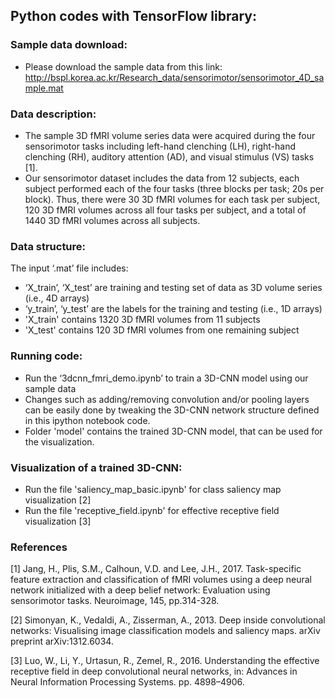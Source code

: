 ## Python codes with TensorFlow library:
### Sample data download:
* Please download the sample data from this link: http://bspl.korea.ac.kr/Research_data/sensorimotor/sensorimotor_4D_sample.mat

### Data description:
* The sample 3D fMRI volume series data were acquired during the four sensorimotor tasks including left-hand clenching (LH), right-hand clenching (RH), auditory attention (AD), and visual stimulus (VS) tasks [1].
* Our sensorimotor dataset includes the data from 12 subjects, each subject performed each of the four tasks (three blocks per task; 20s per block). Thus, there were 30 3D fMRI volumes for each task per subject, 120 3D fMRI volumes across all four tasks per subject, and a total of 1440 3D fMRI volumes across all subjects.

### Data structure: 
The input ‘.mat’ file includes:
- ‘X_train’, ‘X_test’ are training and testing set of data as 3D volume series (i.e., 4D arrays)
- ‘y_train’, ‘y_test’ are the labels for the training and testing (i.e., 1D arrays)
- 'X_train' contains 1320 3D fMRI volumes from 11 subjects
- 'X_test' contains 120 3D fMRI volumes from one remaining subject

### Running code: 
* Run the ‘3dcnn_fmri_demo.ipynb’ to train a 3D-CNN model using our sample data
* Changes such as adding/removing convolution and/or pooling layers can be easily done by tweaking the 3D-CNN network structure defined in this ipython notebook code.
* Folder 'model' contains the trained 3D-CNN model, that can be used for the visualization.

### Visualization of a trained 3D-CNN:
* Run the file 'saliency_map_basic.ipynb' for class saliency map visualization [2]
* Run the file 'receptive_field.ipynb' for effective receptive field visualization [3]

### References
[1] Jang, H., Plis, S.M., Calhoun, V.D. and Lee, J.H., 2017. Task-specific feature extraction and classification of fMRI volumes using a deep neural network initialized with a deep belief network: Evaluation using sensorimotor tasks. Neuroimage, 145, pp.314-328.

[2] Simonyan, K., Vedaldi, A., Zisserman, A., 2013. Deep inside convolutional networks: Visualising image classification models and saliency maps. arXiv preprint arXiv:1312.6034.

[3] Luo, W., Li, Y., Urtasun, R., Zemel, R., 2016. Understanding the effective receptive field in deep convolutional neural networks, in: Advances in Neural Information Processing Systems. pp. 4898–4906.

